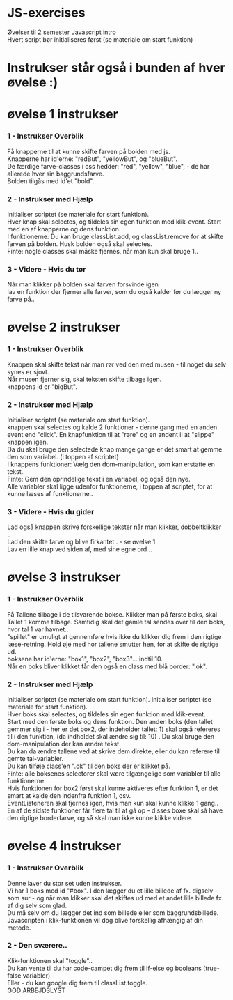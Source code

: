 # JS-exercises

Øvelser  til 2 semester Javascript intro <br>
Hvert script bør initialiseres først (se materiale om start funktion) <br>
# Instrukser står også i bunden af hver øvelse :)

# øvelse 1 instrukser 

### 1 - Instrukser Overblik
Få knapperne til at kunne skifte farven på bolden med js.
                <br> Knapperne har id'erne: "redBut", "yellowBut", og "blueBut".
                <br> De færdige farve-classes i css hedder: "red", "yellow", "blue", - de har allerede hver sin baggrundsfarve.
                <br> Bolden tilgås med id'et "bold".
                <br>

### 2 - Instrukser med Hjælp
 Initialiser scriptet (se materiale for start funktion).
                <br> Hver knap skal selectes, og tildeles sin egen funktion med klik-event. Start med en af knapperne og dens funktion.
                <br> I funktionerne: Du kan bruge classList.add, og classList.remove for at skifte farven på bolden. Husk bolden også skal selectes.
                <br> Finte: nogle classes skal måske fjernes, når man kun skal bruge 1..
### 3 - Videre - Hvis du tør 
Når man klikker på bolden skal farven forsvinde igen
                <br>lav en funktion der fjerner alle farver, som du også kalder før du lægger ny farve på..
               

# øvelse 2 instrukser 

### 1 - Instrukser Overblik
Knappen skal skifte tekst når man rør ved den med musen - til noget du selv synes er sjovt.
                <br> Når musen fjerner sig, skal teksten skifte tilbage igen.
                <br> knappens id er "bigBut".

### 2 - Instrukser med Hjælp
Initialiser scriptet (se materiale om start funktion).
                <br> knappen skal selectes og kalde 2 funktioner - denne gang med en anden event end "click". En knapfunktion til at "røre" og en andent il at "slippe" knappen igen.
                <br> Da du skal bruge den selectede knap mange gange er det smart at gemme den som variabel. (i toppen af scriptet)
                <br> I knappens funktioner: Vælg den dom-manipulation, som kan erstatte en tekst..
                <br> Finte: Gem den oprindelige tekst i en variabel, og også den nye.
                <br> Alle variabler skal ligge udenfor funktionerne, i toppen af scriptet, for at kunne læses af funktionerne..

### 3 - Videre - Hvis du gider 
Lad også knappen skrive forskellige tekster når man klikker, dobbeltklikker ..
                <br>Lad den skifte farve og blive firkantet . - se øvelse 1
                <br>Lav en lille knap ved siden af, med sine egne ord ..
               


# øvelse 3 instrukser 

### 1 - Instrukser Overblik
Få Tallene tilbage i de tilsvarende bokse. Klikker man på første boks, skal Tallet 1 komme tilbage. Samtidig skal det gamle tal sendes over til den boks, hvor tal 1 var havnet..
                <br>"spillet" er umuligt at gennemføre hvis ikke du klikker dig frem i den rigtige læse-retning. Hold øje med hor tallene smutter hen, for at skifte de rigtige ud.
                <br> boksene har id'erne: "box1", "box2", "box3"... indtil 10.
                <br> Når en boks bliver klikket får den også en class med blå border: ".ok".

### 2 - Instrukser med Hjælp
Initialiser scriptet (se materiale om start funktion).
                Initialiser scriptet (se materiale for start funktion).
                <br> Hver boks skal selectes, og tildeles sin egen funktion med klik-event.
                <br> Start med den første boks og dens funktion. Den anden boks (den tallet gemmer sig i - her er det box2, der indeholder tallet: 1) skal også refereres til i den funktion, (da indholdet skal ændre sig til: 10) . Du skal bruge den dom-manipulation der kan ændre tekst.
                <br> Du kan da ændre tallene ved at skrive dem direkte, eller du kan referere til gemte tal-variabler.
                <br> Du kan tilføje class'en ".ok" til den boks der er klikket på.
                <br> Finte: alle boksenes selectorer skal være tilgængelige som variabler til alle funktionerne.
                <br> Hvis funktionen for box2 først skal kunne aktiveres efter funktion 1, er det smart at kalde den indenfra funktion 1, osv.
                <br> EventListeneren skal fjernes igen, hvis man kun skal kunne klikke 1 gang..
                <br> En af de sidste funktioner får flere tal til at gå op - disses boxe skal så have den rigtige borderfarve, og så skal man ikke kunne klikke videre.


# øvelse 4 instrukser 

### 1 - Instrukser Overblik
Denne laver du stor set uden instrukser.
                <br> Vi har 1 boks med id "#box". I den lægger du et lille billede af fx. digselv - som sur - og når man klikker skal det skiftes ud med et andet lille billede fx. af dig selv som glad.
                <br> Du må selv om du lægger det ind som billede eller som baggrundsbillede. Javascripten i klik-funktionen vil dog blive forskellig afhængig af din metode.
### 2 - Den sværere..
Klik-funktionen skal "toggle"..
                <br> Du kan vente til du har code-campet dig frem til if-else og booleans (true-false variabler) -
                <br> Eller - du kan google dig frem til classList.toggle.
                <br> GOD ARBEJDSLYST
